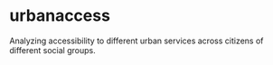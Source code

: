# urbanaccess
Analyzing accessibility to different urban services across citizens of different social groups.
